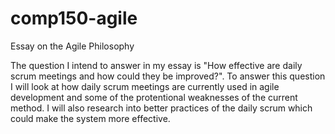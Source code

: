 # comp150-agile
Essay on the Agile Philosophy

The question I intend to answer in my essay is "How effective are daily scrum meetings and how could they be improved?". To answer this question I will look at how daily scrum meetings are currently used in agile development and some of the protentional weaknesses of the current method. I will also research into better practices of the daily scrum which could make the system more effective. 
